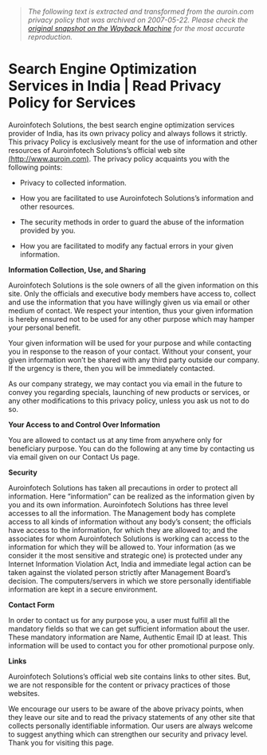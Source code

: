 > *The following text is extracted and transformed from the auroin.com privacy policy that was archived on 2007-05-22. Please check the [original snapshot on the Wayback Machine](https://web.archive.org/web/20070522054826id_/http%3A//www.auroin.com/privacy-policy.htm) for the most accurate reproduction.*

# Search Engine Optimization Services in India | Read Privacy Policy for Services

Auroinfotech Solutions, the best search engine optimization services provider of India, has its own privacy policy and always follows it strictly. This privacy Policy is exclusively meant for the use of information and other resources of Auroinfotech Solutions’s official web site [(http://www.auroin.com)](http://www.auroin.com/). The privacy policy acquaints you with the following points:

  * Privacy to collected information.
  

  * How you are facilitated to use Auroinfotech Solutions’s information and other resources.
  

  * The security methods in order to guard the abuse of the information provided by you.
  

  * How you are facilitated to modify any factual errors in your given information.



**Information Collection, Use, and Sharing**

Auroinfotech Solutions is the sole owners of all the given information on this site. Only the officials and executive body members have access to, collect and use the information that you have willingly given us via email or other medium of contact. We respect your intention, thus your given information is hereby ensured not to be used for any other purpose which may hamper your personal benefit.

Your given information will be used for your purpose and while contacting you in response to the reason of your contact. Without your consent, your given information won’t be shared with any third party outside our company. If the urgency is there, then you will be immediately contacted. 

As our company strategy, we may contact you via email in the future to convey you regarding specials, launching of new products or services, or any other modifications to this privacy policy, unless you ask us not to do so.

**Your Access to and Control Over Information**

You are allowed to contact us at any time from anywhere only for beneficiary purpose. You can do the following at any time by contacting us via email given on our Contact Us page.

**Security**

Auroinfotech Solutions has taken all precautions in order to protect all information. Here “information” can be realized as the information given by you and its own information. Auroinfotech Solutions has three level accesses to all the information. The Management body has complete access to all kinds of information without any body’s consent; the officials have access to the information, for which they are allowed to; and the associates for whom Auroinfotech Solutions is working can access to the information for which they will be allowed to. Your information (as we consider it the most sensitive and strategic one) is protected under any Internet Information Violation Act, India and immediate legal action can be taken against the violated person strictly after Management Board’s decision. The computers/servers in which we store personally identifiable information are kept in a secure environment.

**Contact Form**

In order to contact us for any purpose you, a user must fulfill all the mandatory fields so that we can get sufficient information about the user. These mandatory information are Name, Authentic Email ID at least. This information will be used to contact you for other promotional purpose only.

**Links**

Auroinfotech Solutions’s official web site contains links to other sites. But, we are not responsible for the content or privacy practices of those websites. 

We encourage our users to be aware of the above privacy points, when they leave our site and to read the privacy statements of any other site that collects personally identifiable information. Our users are always welcome to suggest anything which can strengthen our security and privacy level. Thank you for visiting this page.

